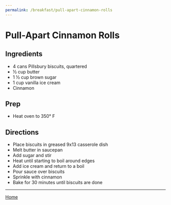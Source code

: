 ```yaml
---
permalink: /breakfast/pull-apart-cinnamon-rolls
---
```

# Pull-Apart Cinnamon Rolls

## Ingredients

- 4 cans Pillsbury biscuits, quartered
- ½ cup butter
- 1 ½ cup brown sugar
- 1 cup vanilla ice cream
- Cinnamon

## Prep

- Heat oven to 350° F

## Directions

- Place biscuits in greased 9x13 casserole dish
- Melt butter in saucepan
- Add sugar and stir
- Heat until starting to boil around edges
- Add ice cream and return to a boil
- Pour sauce over biscuits
- Sprinkle with cinnamon
- Bake for 30 minutes until biscuits are done

---

[Home](https://thomasjbarrett82.github.io)
